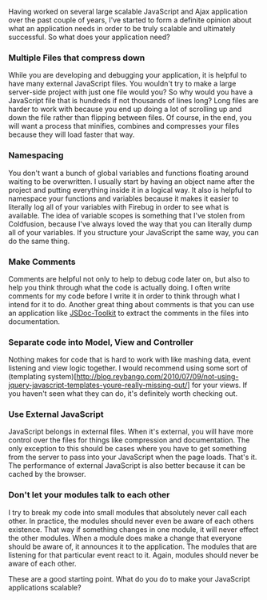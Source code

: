 Having worked on several large scalable JavaScript and Ajax application over the past couple of years, I've started to form a definite opinion about what an application needs in order to be truly scalable and ultimately successful.  So what does your application need?

<!-- more -->

### Multiple Files that compress down
While you are developing and debugging your application, it is helpful to have many external JavaScript files.  You wouldn't try to make a large server-side project with just one file would you?  So why would you have a JavaScript file that is hundreds if not thousands of lines long?  Long files are harder to work with because you end up doing a lot of scrolling up and down the file rather than flipping between files.  Of course, in the end, you will want a process that minifies, combines and compresses your files because they will load faster that way.

### Namespacing
You don't want a bunch of global variables and functions floating around waiting to be overwritten.  I usually start by having an object name after the project and putting everything inside it in a logical way.  It also is helpful to namespace your functions and variables because it makes it easier to literally log all of your variables with Firebug in order to see what is available.  The idea of variable scopes is something that I've stolen from Coldfusion, because I've always loved the way that you can literally dump all of your variables.  If you structure your JavaScript the same way, you can do the same thing.

### Make Comments
Comments are helpful not only to help to debug code later on, but also to help you think through what the code is actually doing.  I often write comments for my code before I write it in order to think through what I intend for it to do.  Another great thing about comments is that you can use an application like [JSDoc-Toolkit](http://code.google.com/p/jsdoc-toolkit/) to extract the comments in the files into documentation.

### Separate code into Model, View and Controller
Nothing makes for code that is hard to work with like mashing data, event listening and view logic together.  I would recommend using some sort of (templating system)[http://blog.reybango.com/2010/07/09/not-using-jquery-javascript-templates-youre-really-missing-out/] for your views.  If you haven't seen what they can do, it's definitely worth checking out.

### Use External JavaScript
JavaScript belongs in external files.  When it's external, you will have more control over the files for things like compression and documentation. The only exception to this should be cases where you have to get something from the server to pass into your JavaScript when the page loads.  That's it.  The performance of external JavaScript is also better because it can be cached by the browser.

### Don't let your modules talk to each other
I try to break my code into small modules that absolutely never call each other.  In practice, the modules should never even be aware of each others existence.  That way if something changes in one module, it will never effect the other modules.  When a module does make a change that everyone should be aware of, it announces it to the application.  The modules that are listening for that particular event react to it. Again, modules should never be aware of each other.

These are a good starting point.  What do you do to make your JavaScript applications scalable?

